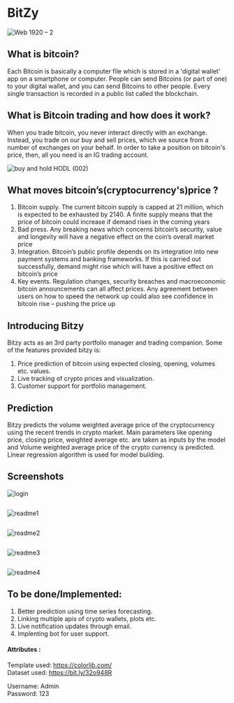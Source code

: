 # BitZy

![Web 1920 – 2](https://user-images.githubusercontent.com/42151354/98458614-973d2d00-21b8-11eb-9184-cebf1be7e5d4.png)

## What is bitcoin?
Each Bitcoin is basically a computer file which is stored in a 'digital wallet' app on a smartphone or computer. People can send Bitcoins (or part of one) to your digital wallet, and you can send Bitcoins to other people. Every single transaction is recorded in a public list called the blockchain.

## What is Bitcoin trading and how does it work?
When you trade bitcoin, you never interact directly with an exchange. Instead, you trade on our buy and sell prices, which we source from a number of exchanges on your behalf. In order to take a position on bitcoin's price, then, all you need is an IG trading account.

![buy and hold HODL (002)](https://user-images.githubusercontent.com/42151354/98458627-d8354180-21b8-11eb-889a-d10b34392d06.png)

## What moves bitcoin’s(cryptocurrency's)price ?
1. Bitcoin supply. The current bitcoin supply is capped at 21 million, which is expected to be exhausted by 2140. A finite supply means that the price of bitcoin could increase if demand rises in the coming years
2. Bad press. Any breaking news which concerns bitcoin’s security, value and longevity will have a negative effect on the coin’s overall market price
3. Integration. Bitcoin’s public profile depends on its integration into new payment systems and banking frameworks. If this is carried out successfully, demand might rise which will have a positive effect on bitcoin’s price
4. Key events. Regulation changes, security breaches and macroeconomic bitcoin announcements can all affect prices. Any agreement between users on how to speed the network up could also see confidence in bitcoin rise – pushing the price up

## Introducing Bitzy 
Bitzy acts as an 3rd party portfolio manager and trading companion. Some of the features provided bitzy is:
1. Price prediction of bitcoin using expected closing, opening, volumes etc. values.
2. Live tracking of crypto prices and visualization.
3. Customer support for portfolio management.

## Prediction
Bitzy predicts the volume weighted average price of the cryptocurrency using the recent trends in crypto market. Main parameters like opening price, closing price, weighted average etc. are taken as inputs by the model and Volume weighted average price of the crypto currency is predicted.
Linear regression algorithm is used for model building.

## Screenshots
![login](https://user-images.githubusercontent.com/60286610/99188325-6e510500-2781-11eb-962a-7aea70d8122f.jpg)
<pre>
</pre>
![readme1](https://user-images.githubusercontent.com/60286610/98439020-a23e8180-2114-11eb-8050-0ccc1e6a070b.jpg)
<pre>
</pre>
![readme2](https://user-images.githubusercontent.com/60286610/98439031-bf735000-2114-11eb-92b2-33572b7580eb.jpg)
<pre>
</pre>
![readme3](https://user-images.githubusercontent.com/60286610/98439033-c5693100-2114-11eb-943e-081acf963eac.jpg)
<pre>
</pre>
![readme4](https://user-images.githubusercontent.com/60286610/98439036-ca2de500-2114-11eb-8486-2425ddd3b2c2.jpg)


## To be done/Implemented:
1. Better prediction using time series forecasting.
2. Linking multiple apis of crypto wallets, plots etc.
3. Live notification updates through email.
4. Implenting bot for user support.


#### Attributes :
Template used: https://colorlib.com/<br>
Dataset used: https://bit.ly/32o948R

Username: Admin<br>
Password: 123

